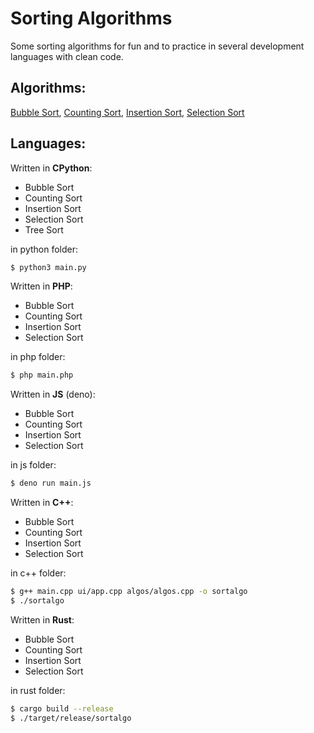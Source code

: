 # Sorting Algorithms

Some sorting algorithms for fun and to practice in several development languages with clean code.

## Algorithms:
[Bubble Sort](https://en.wikipedia.org/wiki/Bubble_sort),
[Counting Sort](https://en.wikipedia.org/wiki/Counting_sort),
[Insertion Sort](https://en.wikipedia.org/wiki/Insertion_sort),
[Selection Sort](https://en.wikipedia.org/wiki/Selection_sort)

## Languages:
Written in **CPython**:
- Bubble Sort
- Counting Sort
- Insertion Sort
- Selection Sort
- Tree Sort

in python folder:
```bash
$ python3 main.py
```

Written in **PHP**:
- Bubble Sort
- Counting Sort
- Insertion Sort
- Selection Sort

in php folder:
```bash
$ php main.php
```

Written in **JS** (deno):
- Bubble Sort
- Counting Sort
- Insertion Sort
- Selection Sort

in js folder:
```bash
$ deno run main.js
```

Written in **C++**:
- Bubble Sort
- Counting Sort
- Insertion Sort
- Selection Sort

in c++ folder:
```bash
$ g++ main.cpp ui/app.cpp algos/algos.cpp -o sortalgo
$ ./sortalgo
```

Written in **Rust**:
- Bubble Sort
- Counting Sort
- Insertion Sort
- Selection Sort

in rust folder:
```bash
$ cargo build --release
$ ./target/release/sortalgo
```
